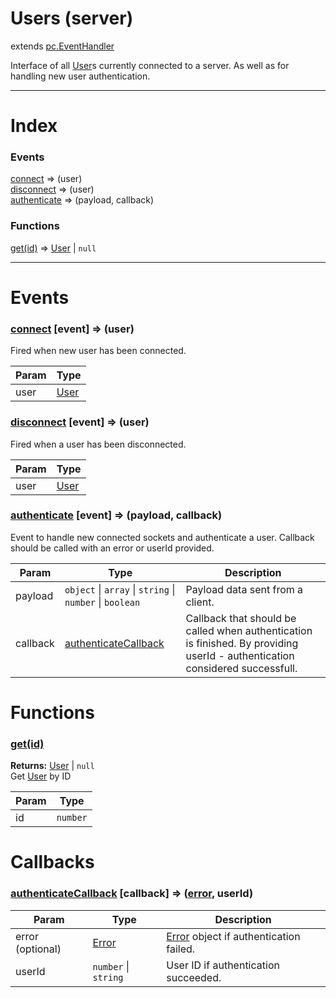 # Users (server)
extends [pc.EventHandler]

Interface of all [User]s currently connected to a server. As well as for handling new user authentication.

---

# Index

### Events

<a href='#event_connect'>connect</a> => (user)  
<a href='#event_disconnect'>disconnect</a> => (user)  
<a href='#event_authenticate'>authenticate</a> => (payload, callback)  

### Functions

<a href='#function_get'>get(id)</a> => [User] &#124; `null`  


---



# Events

<a name='event_connect'></a>
### <a href='#event_connect'>connect</a> [event] => (user)  
Fired when new user has been connected.

| Param | Type |
| --- | --- |
| user | [User] |  


<a name='event_disconnect'></a>
### <a href='#event_disconnect'>disconnect</a> [event] => (user)  
Fired when a user has been disconnected.

| Param | Type |
| --- | --- |
| user | [User] |  


<a name='event_authenticate'></a>
### <a href='#event_authenticate'>authenticate</a> [event] => (payload, callback)  
Event to handle new connected sockets and authenticate a user. Callback should be called with an error or userId provided.

| Param | Type | Description |
| --- | --- | --- |
| payload | `object` &#124; `array` &#124; `string` &#124; `number` &#124; `boolean` | Payload data sent from a client. |  
| callback | <a href='#callback_authenticateCallback'>authenticateCallback</a> | Callback that should be called when authentication is finished. By providing userId - authentication considered successfull. |  


# Functions

<a name='function_get'></a>
### <a href='#function_get'>get(id)</a>  
  
**Returns:** [User] | `null`  
Get [User] by ID

| Param | Type |
| --- | --- |
| id | `number` |  



# Callbacks

<a name='callback_authenticateCallback'></a>
### <a href='#callback_authenticateCallback'>authenticateCallback</a> [callback] => ([error], userId)  

| Param | Type | Description |
| --- | --- | --- |
| error (optional) | [Error] | [Error] object if authentication failed. |  
| userId | `number` &#124; `string` | User ID if authentication succeeded. |  




[pc.EventHandler]: https://developer.playcanvas.com/en/api/pc.EventHandler.html  
[User]: ./User.md  
[Error]: https://developer.mozilla.org/en-US/docs/Web/JavaScript/Reference/Global_Objects/Error  
